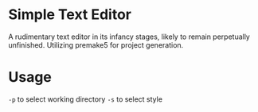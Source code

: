 # Simple Text Editor
A rudimentary text editor in its infancy stages, likely to remain perpetually unfinished. Utilizing premake5 for project generation.

# Usage
`-p` to select working directory
`-s` to select style
